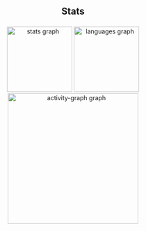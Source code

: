 <h2 align="center">Stats</h2>

###

<div align="center">
  <img src="https://github-readme-stats.vercel.app/api?username=luisamrocha&hide_title=false&hide_rank=false&show_icons=true&include_all_commits=true&count_private=true&disable_animations=false&theme=dracula&locale=en&hide_border=false&order=1" height="150" alt="stats graph"  />
  <img src="https://github-readme-stats.vercel.app/api/top-langs?username=luisamrocha&locale=en&hide_title=false&layout=compact&card_width=320&langs_count=5&theme=dracula&hide_border=false&order=2" height="150" alt="languages graph"  />
  <img src="https://github-readme-activity-graph.vercel.app/graph?username=luisamrocha&radius=16&theme=react&area=true&order=5" height="300" alt="activity-graph graph"  />
</div>

###
